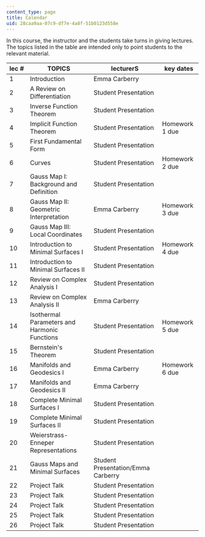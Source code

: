 ```yaml
---
content_type: page
title: Calendar
uid: 28caa9aa-07c9-df7e-4a8f-51b0123d558e
---
```


In this course, the instructor and the students take turns in giving lectures. The topics listed in the table are intended only to point students to the relevant material.

| lec # | TOPICS | lecturerS | key dates |
| --- | --- | --- | --- |
| 1 | Introduction | Emma Carberry |  |
| 2 | A Review on Differentiation | Student Presentation |  |
| 3 | Inverse Function Theorem | Student Presentation |  |
| 4 | Implicit Function Theorem | Student Presentation | Homework 1 due |
| 5 | First Fundamental Form | Student Presentation |  |
| 6 | Curves | Student Presentation | Homework 2 due |
| 7 | Gauss Map I: Background and Definition | Student Presentation |  |
| 8 | Gauss Map II: Geometric Interpretation | Emma Carberry | Homework 3 due |
| 9 | Gauss Map III: Local Coordinates | Student Presentation |  |
| 10 | Introduction to Minimal Surfaces I | Student Presentation | Homework 4 due |
| 11 | Introduction to Minimal Surfaces II | Student Presentation |  |
| 12 | Review on Complex Analysis I | Student Presentation |  |
| 13 | Review on Complex Analysis II | Emma Carberry |  |
| 14 | Isothermal Parameters and Harmonic Functions | Student Presentation | Homework 5 due |
| 15 | Bernstein's Theorem | Student Presentation |  |
| 16 | Manifolds and Geodesics I | Emma Carberry | Homework 6 due |
| 17 | Manifolds and Geodesics II | Emma Carberry |  |
| 18 | Complete Minimal Surfaces I | Student Presentation |  |
| 19 | Complete Minimal Surfaces II | Student Presentation |  |
| 20 | Weierstrass-Enneper Representations | Student Presentation |  |
| 21 | Gauss Maps and Minimal Surfaces | Student Presentation/Emma Carberry |  |
| 22 | Project Talk | Student Presentation |  |
| 23 | Project Talk | Student Presentation |  |
| 24 | Project Talk | Student Presentation |  |
| 25 | Project Talk | Student Presentation |  |
| 26 | Project Talk | Student Presentation |
